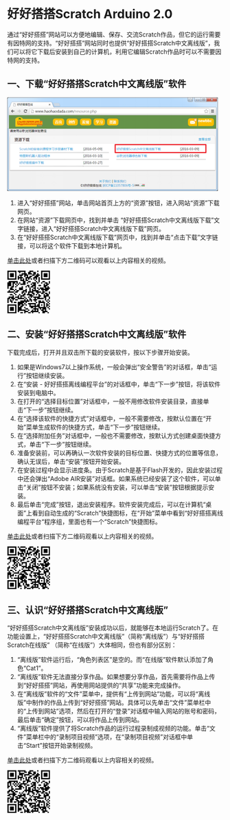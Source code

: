 # 好好搭搭Scratch Arduino 2.0

通过“好好搭搭”网站可以方便地编辑、保存、交流Scratch作品，但它的运行需要有因特网的支持。“好好搭搭”网站同时也提供“好好搭搭Scratch中文离线版”，我们可以将它下载后安装到自己的计算机，利用它编辑Scratch作品时可以不需要因特网的支持。

## 一、下载“好好搭搭Scratch中文离线版”软件

![](../../.gitbook/assets/scratch11-1.png)

1. 进入“好好搭搭”网站，单击网站首页上方的“资源”按钮，进入网站“资源”下载网页。
2. 在网站“资源”下载网页中，找到并单击 “好好搭搭Scratch中文离线版下载”文字链接，进入“好好搭搭Scratch中文离线版下载”网页。
3. 在“好好搭搭Scratch中文离线版下载”网页中，找到并单击“点击下载”文字链接，可以将这个软件下载到本地计算机。

[单击此处](http://haohaodada.com/video/a21101.php)或者扫描下方二维码可以观看以上内容相关的视频。

![](../../.gitbook/assets/a21101.png)

## 二、安装“好好搭搭Scratch中文离线版”软件

下载完成后，打开并且双击所下载的安装软件，按以下步骤开始安装。

1. 如果是Windows7以上操作系统，一般会弹出“安全警告”的对话框，单击“运行”按钮继续安装。
2. 在“安装 - 好好搭搭离线编程平台”的对话框中，单击“下一步”按钮，将该软件安装到电脑中。
3. 在打开的“选择目标位置”对话框中，一般不用修改软件安装目录，直接单击“下一步”按钮继续。
4. 在“选择该软件的快捷方式”对话框中，一般不需要修改，按默认位置在“开始”菜单生成软件的快捷方式，单击“下一步”按钮继续。
5. 在“选择附加任务”对话框中，一般也不需要修改，按默认方式创建桌面快捷方式，单击“下一步”按钮继续。
6. 准备安装前，可以再确认一次软件安装的目标位置、快捷方式的位置等信息，确认无误后，单击“安装”按钮开始安装。
7. 在安装过程中会显示进度条。由于Scratch是基于Flash开发的，因此安装过程中还会弹出“Adobe AIR安装”对话框。如果系统已经安装了这个软件，可以单击“关闭”按钮不安装；如果系统没有安装，可以单击“安装”按钮根据提示安装。
8. 最后单击“完成”按钮，退出安装程序。软件安装完成后，可以在计算机“桌面”上看到自动生成的“Scratch”快捷图标，在“开始”菜单中看到“好好搭搭离线编程平台“程序组，里面也有一个“Scratch”快捷图标。

[单击此处](http://haohaodada.com/video/a21102.php)或者扫描下方二维码观看以上内容相关的视频。

![](../../.gitbook/assets/a21102.png)

## 三、认识“好好搭搭Scratch中文离线版”

“好好搭搭Scratch中文离线版”安装成功以后，就能够在本地运行Scratch了。在功能设置上，“好好搭搭Scratch中文离线版”（简称“离线版”）与“好好搭搭Scratch在线版” （简称“在线版”）大体相同，但也有部分区别：

1. “离线版”软件运行后，“角色列表区”是空的。而“在线版”软件默认添加了角色“Cat1”。
2. “离线版”软件无法直接分享作品。如果想要分享作品，首先需要将作品上传到“好好搭搭”网站，再使用网站提供的“共享”功能来完成操作。
3. 在“离线版”软件的“文件”菜单中，提供有“上传到网站”功能，可以将“离线版”中制作的作品上传到“好好搭搭”网站。具体可以先单击“文件”菜单栏中的“上传到网站”选项，然后在打开的“登录”对话框中输入网站的账号和密码，最后单击“确定”按钮，可以将作品上传到网站。
4. “离线版”软件提供了将Scratch作品的运行过程录制成视频的功能。单击“文件”菜单栏中的“录制项目视频”选项，在“录制项目视频”对话框中单击“Start”按钮开始录制视频。

[单击此处](http://haohaodada.com/video/a21103.php)或者扫描下方二维码观看以上内容相关的视频。

![](../../.gitbook/assets/a21103.png)

